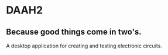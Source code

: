 # DAAH2
## Because good things come in two's.

A desktop application for creating and testing electronic circuits.




 
